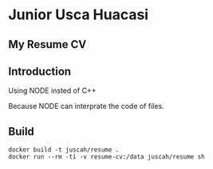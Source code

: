 # Junior Usca Huacasi

## My Resume CV

## Introduction
Using NODE insted of C++

Because NODE can interprate the code of files.

## Build
```
docker build -t juscah/resume .
docker run --rm -ti -v resume-cv:/data juscah/resume sh
```